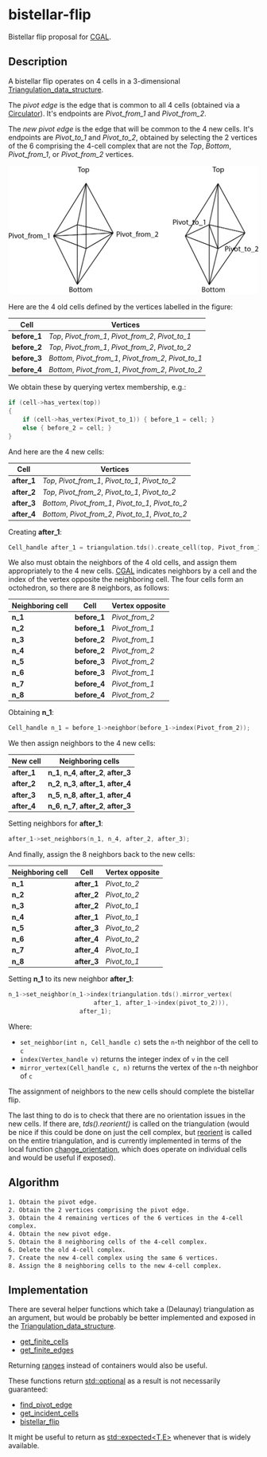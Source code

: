 # bistellar-flip

Bistellar flip proposal for [CGAL].

## Description

A bistellar flip operates on 4 cells in a 3-dimensional [Triangulation_data_structure].

The *pivot edge* is the edge that is common to all 4 cells (obtained via a [Circulator]).
It's endpoints are *Pivot_from_1* and *Pivot_from_2*.

The *new pivot edge* is the edge that will be common to the 4 new cells.
It's endpoints are *Pivot_to_1* and *Pivot_to_2*, obtained by selecting the 2 vertices
of the 6 comprising the 4-cell complex that are not the *Top*, *Bottom*, *Pivot_from_1*,
or *Pivot_from_2* vertices.

![bistellar flip](docs/bistellar-flip.png "bistellar flip")

Here are the 4 old cells defined by the vertices labelled in the figure:

| Cell         | Vertices                                               |
|--------------|--------------------------------------------------------|
| **before_1** | *Top*, *Pivot_from_1*, *Pivot_from_2*, *Pivot_to_1*    |
| **before_2** | *Top*, *Pivot_from_1*, *Pivot_from_2*, *Pivot_to_2*    |
| **before_3** | *Bottom*, *Pivot_from_1*, *Pivot_from_2*, *Pivot_to_1* |
| **before_4** | *Bottom*, *Pivot_from_1*, *Pivot_from_2*, *Pivot_to_2* |

We obtain these by querying vertex membership, e.g.:

```cpp
if (cell->has_vertex(top))
{
    if (cell->has_vertex(Pivot_to_1)) { before_1 = cell; }
    else { before_2 = cell; }
}
```

And here are the 4 new cells:

| Cell         | Vertices                                             |
|--------------|------------------------------------------------------|
| **after_1**  | *Top*, *Pivot_from_1*, *Pivot_to_1*, *Pivot_to_2*    |
| **after_2**  | *Top*, *Pivot_from_2*, *Pivot_to_1*, *Pivot_to_2*    |
| **after_3**  | *Bottom*, *Pivot_from_1*, *Pivot_to_1*, *Pivot_to_2* |
| **after_4**  | *Bottom*, *Pivot_from_2*, *Pivot_to_1*, *Pivot_to_2* |

Creating **after_1**:

```cpp
Cell_handle after_1 = triangulation.tds().create_cell(top, Pivot_from_1, Pivot_to_1, Pivot_to_2);
```

We also must obtain the neighbors of the 4 old cells, and assign them appropriately to the 4 new cells.
[CGAL] indicates neighbors by a cell and the index of the vertex opposite the neighboring cell.
The four cells form an octohedron, so there are 8 neighbors, as follows:

| Neighboring cell | Cell         | Vertex opposite |
|------------------|--------------|-----------------|
| **n_1**          | **before_1** | *Pivot_from_2*  |
| **n_2**          | **before_1** | *Pivot_from_1*  |
| **n_3**          | **before_2** | *Pivot_from_1*  |
| **n_4**          | **before_2** | *Pivot_from_2*  |
| **n_5**          | **before_3** | *Pivot_from_2*  |
| **n_6**          | **before_3** | *Pivot_from_1*  |
| **n_7**          | **before_4** | *Pivot_from_1*  |
| **n_8**          | **before_4** | *Pivot_from_2*  |

Obtaining **n_1**:

```cpp
Cell_handle n_1 = before_1->neighbor(before_1->index(Pivot_from_2));
```

We then assign neighbors to the 4 new cells:

| New cell    | Neighboring cells                          |
|-------------|--------------------------------------------|
| **after_1** | **n_1**, **n_4**, **after_2**, **after_3** |
| **after_2** | **n_2**, **n_3**, **after_1**, **after_4** |
| **after_3** | **n_5**, **n_8**, **after_1**, **after_4** |
| **after_4** | **n_6**, **n_7**, **after_2**, **after_3** |

Setting neighbors for **after_1**:

```cpp
after_1->set_neighbors(n_1, n_4, after_2, after_3);
```

And finally, assign the 8 neighbors back to the new cells:

| Neighboring cell | Cell        | Vertex opposite |
|------------------|-------------|-----------------|
| **n_1**          | **after_1** | *Pivot_to_2*    |
| **n_2**          | **after_2** | *Pivot_to_2*    |
| **n_3**          | **after_2** | *Pivot_to_1*    |
| **n_4**          | **after_1** | *Pivot_to_1*    |
| **n_5**          | **after_3** | *Pivot_to_2*    |
| **n_6**          | **after_4** | *Pivot_to_2*    |
| **n_7**          | **after_4** | *Pivot_to_1*    |
| **n_8**          | **after_3** | *Pivot_to_1*    |

Setting **n_1** to its new neighbor **after_1**:

```cpp
n_1->set_neighbor(n_1->index(triangulation.tds().mirror_vertex(
                        after_1, after_1->index(pivot_to_2))),
                    after_1);
```
Where:

* ```set_neighbor(int n, Cell_handle c)``` sets the ```n```-th neighbor of the cell to ```c```
* ```index(Vertex_handle v)``` returns the integer index of ```v``` in the cell
* ```mirror_vertex(Cell_handle c, n)``` returns the vertex of the `n`-th neighbor of ```c```

The assignment of neighbors to the new cells should complete the bistellar flip.

The last thing to do is to check that there are no orientation issues in the new cells.
If there are, *tds().reorient()* is called on the triangulation (would be nice if this
could be done on just the cell complex, but [reorient] is called on the entire triangulation,
and is currently implemented in terms of the local function [change_orientation], which does
operate on individual cells and would be useful if exposed).

## Algorithm

    1. Obtain the pivot edge.
    2. Obtain the 2 vertices comprising the pivot edge.
    3. Obtain the 4 remaining vertices of the 6 vertices in the 4-cell complex.
    4. Obtain the new pivot edge.
    5. Obtain the 8 neighboring cells of the 4-cell complex.
    6. Delete the old 4-cell complex.
    7. Create the new 4-cell complex using the same 6 vertices.
    8. Assign the 8 neighboring cells to the new 4-cell complex.

## Implementation

There are several helper functions which take a (Delaunay) triangulation as an argument,
but would be probably be better implemented and exposed in the [Triangulation_data_structure].

- [get_finite_cells]
- [get_finite_edges]

Returning [ranges] instead of containers would also be useful.

These functions return [std::optional] as a result is not necessarily guaranteed:

- [find_pivot_edge]
- [get_incident_cells]
- [bistellar_flip]

It might be useful to return as [std::expected<T,E>] whenever that is widely available.

[CGAL]: https://www.cgal.org/
[Triangulation_data_structure]: https://doc.cgal.org/latest/TDS_3/index.html
[Circulator]: https://doc.cgal.org/latest/Circulator/classCirculator.html
[reorient]: https://doc.cgal.org/latest/TDS_3/classTriangulationDataStructure__3.html#af501f165455a2411543d6ec2542fea8d
[change_orientation]: https://github.com/CGAL/cgal/blob/8430d04539179f25fb8e716f99e19d28589beeda/TDS_3/include/CGAL/Triangulation_data_structure_3.h#L1666
[std::optional]: https://en.cppreference.com/w/cpp/utility/optional
[std::expected<T,E>]: https://en.cppreference.com/w/cpp/header/expected
[ranges]: https://en.cppreference.com/w/cpp/ranges
[find_pivot_edge]: https://github.com/acgetchell/bistellar-flip/blob/master/include/bistellar_flip.hpp#L72
[get_incident_cells]: https://github.com/acgetchell/bistellar-flip/blob/master/include/bistellar_flip.hpp#L125
[bistellar_flip]: https://github.com/acgetchell/bistellar-flip/blob/master/include/bistellar_flip.hpp#L167
[get_finite_cells]: https://github.com/acgetchell/bistellar-flip/blob/master/include/bistellar_flip.hpp#L39
[get_finite_edges]: https://github.com/acgetchell/bistellar-flip/blob/master/include/bistellar_flip.hpp#L54
